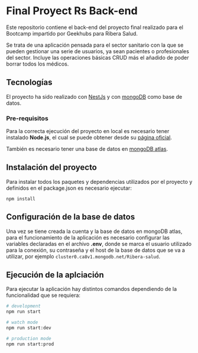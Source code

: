 # Final Proyect Rs Back-end
Este repositorio contiene el back-end del proyecto final realizado para el Bootcamp impartido por Geekhubs para Ribera Salud. 

Se trata de una aplicación pensada para el sector sanitario con la que se pueden gestionar una serie de usuarios, ya sean pacientes o profesionales del sector. Incluye las operaciones básicas CRUD más el añadido de poder borrar todos los médicos.

## Tecnologías
El proyecto ha sido realizado con [NestJs](https://github.com/nestjs/nest) y con [mongoDB](https://www.mongodb.com/es) como base de datos.

### Pre-requisitos
Para la correcta ejecución del proyecto en local es necesario tener instalado **Node.js**, el cual se puede obtener desde su [página oficial](https://nodejs.org/es/).

También es necesario tener una base de datos en [mongoDB atlas](https://account.mongodb.com/account/login?n=%2Fv2%2F5f19492ac5c96813a24f59f7&nextHash=%23clusters).

## Instalación del proyecto
Para instalar todos los paquetes y dependencias utilizados por el proyecto y definidos en el package.json es necesario ejecutar:
```
npm install
```

## Configuración de la base de datos
Una vez se tiene creada la cuenta y la base de datos en mongoDB atlas, para el funcionamiento de la aplicación es necesario configurar las variables declaradas en el archivo **.env**, donde se marca el usuario utilizado para la conexión, su contraseña y el host de la base de datos que se va a utilizar, por ejemplo `cluster0.ca8v1.mongodb.net/Ribera-salud`. 

## Ejecución de la aplciación
Para ejecutar la aplicación hay distintos comandos dependiendo de la funcionalidad que se requiera: 

```bash
# development
npm run start

# watch mode
npm run start:dev

# production mode
npm run start:prod
```

